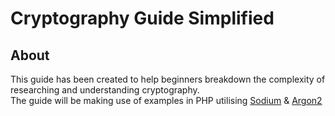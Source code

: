 # Cryptography Guide Simplified

## About
This guide has been created to help beginners breakdown the complexity of researching and understanding cryptography.    
The guide will be making use of examples in PHP utilising [Sodium](https://www.php.net/manual/en/book.sodium.php) & [Argon2](https://wiki.php.net/rfc/argon2_password_hash_enhancements)
